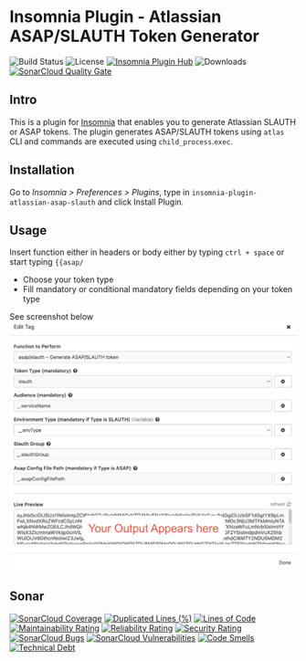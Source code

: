 # Insomnia Plugin - Atlassian ASAP/SLAUTH Token Generator

![Build Status](https://img.shields.io/github/workflow/status/usrivastava92/insomnia-plugin-atlassian-asap-slauth/Node.js%20CI)
![License](https://img.shields.io/github/license/usrivastava92/insomnia-plugin-atlassian-asap-slauth)
[![Insomnia Plugin Hub](https://img.shields.io/badge/insomnia-install%20plugin-purple.svg?color=6a57d5)](https://insomnia.rest/plugins/insomnia-plugin-atlassian-asap-slauth)
![Downloads](https://img.shields.io/npm/dm/insomnia-plugin-atlassian-asap-slauth)
[![SonarCloud Quality Gate](https://sonarcloud.io/api/project_badges/measure?project=usrivastava92_insomnia-plugin-atlassian-asap-slauth&metric=alert_status)](https://sonarcloud.io/dashboard?id=usrivastava92_insomnia-plugin-atlassian-asap-slauth)

## Intro

This is a plugin for [Insomnia](https://insomnia.rest) that enables you to generate Atlassian SLAUTH or ASAP tokens.
The plugin generates ASAP/SLAUTH tokens using  `atlas` CLI and commands are executed using `child_process`.`exec`.

## Installation

Go to _Insomnia > Preferences > Plugins_, type in `insomnia-plugin-atlassian-asap-slauth` and click Install Plugin.

## Usage
Insert function either in headers or body either by typing `ctrl + space` or start typing `{{asap/`

- Choose your token type
- Fill mandatory or conditional mandatory fields depending on your token type

See screenshot below
![Screenshot](https://github.com/usrivastava92/insomnia-plugin-atlassian-asap-slauth/blob/master/example.png?raw=true)

## Sonar

[![SonarCloud Coverage](https://sonarcloud.io/api/project_badges/measure?project=usrivastava92_insomnia-plugin-atlassian-asap-slauth&metric=coverage)](https://sonarcloud.io/component_measures/metric/coverage/list?id=usrivastava92_insomnia-plugin-atlassian-asap-slauth)
[![Duplicated Lines (%)](https://sonarcloud.io/api/project_badges/measure?project=usrivastava92_insomnia-plugin-atlassian-asap-slauth&metric=duplicated_lines_density)](https://sonarcloud.io/dashboard?id=usrivastava92_insomnia-plugin-atlassian-asap-slauth)
[![Lines of Code](https://sonarcloud.io/api/project_badges/measure?project=usrivastava92_insomnia-plugin-atlassian-asap-slauth&metric=ncloc)](https://sonarcloud.io/dashboard?id=usrivastava92_insomnia-plugin-atlassian-asap-slauth)
[![Maintainability Rating](https://sonarcloud.io/api/project_badges/measure?project=usrivastava92_insomnia-plugin-atlassian-asap-slauth&metric=sqale_rating)](https://sonarcloud.io/dashboard?id=usrivastava92_insomnia-plugin-atlassian-asap-slauth)
[![Reliability Rating](https://sonarcloud.io/api/project_badges/measure?project=usrivastava92_insomnia-plugin-atlassian-asap-slauth&metric=reliability_rating)](https://sonarcloud.io/dashboard?id=usrivastava92_insomnia-plugin-atlassian-asap-slauth)
[![Security Rating](https://sonarcloud.io/api/project_badges/measure?project=usrivastava92_insomnia-plugin-atlassian-asap-slauth&metric=security_rating)](https://sonarcloud.io/dashboard?id=usrivastava92_insomnia-plugin-atlassian-asap-slauth)
[![SonarCloud Bugs](https://sonarcloud.io/api/project_badges/measure?project=usrivastava92_insomnia-plugin-atlassian-asap-slauth&metric=bugs)](https://sonarcloud.io/component_measures/metric/reliability_rating/list?id=usrivastava92_insomnia-plugin-atlassian-asap-slauth)
[![SonarCloud Vulnerabilities](https://sonarcloud.io/api/project_badges/measure?project=usrivastava92_insomnia-plugin-atlassian-asap-slauth&metric=vulnerabilities)](https://sonarcloud.io/component_measures/metric/security_rating/list?id=usrivastava92_insomnia-plugin-atlassian-asap-slauth)
[![Code Smells](https://sonarcloud.io/api/project_badges/measure?project=usrivastava92_insomnia-plugin-atlassian-asap-slauth&metric=code_smells)](https://sonarcloud.io/dashboard?id=usrivastava92_insomnia-plugin-atlassian-asap-slauth)
[![Technical Debt](https://sonarcloud.io/api/project_badges/measure?project=usrivastava92_insomnia-plugin-atlassian-asap-slauth&metric=sqale_index)](https://sonarcloud.io/dashboard?id=usrivastava92_insomnia-plugin-atlassian-asap-slauth)
